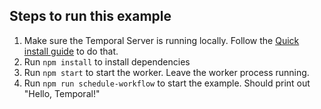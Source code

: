## Steps to run this example

1. Make sure the Temporal Server is running locally. Follow the [Quick install guide](https://docs.temporal.io/docs/server/quick-install) to do that.
2. Run `npm install` to install dependencies
3. Run `npm start` to start the worker. Leave the worker process running.
4. Run `npm run schedule-workflow` to start the example. Should print out "Hello, Temporal!"